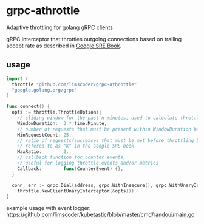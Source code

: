 # grpc-athrottle

Adaptive throttling for golang gRPC clients

gRPC interceptor that throttles outgoing connections based on trailing accept rate as described in [Google SRE Book](https://landing.google.com/sre/book/chapters/handling-overload.html).

## usage

```go
import (
  throttle "github.com/limscoder/grpc-athrottle"
  "google.golang.org/grpc"
)

func connect() {
  opts := throttle.ThrottleOptions{
    // sliding window for the past n minutes, used to calculate throttle ratio
    WindowDuration:  3 * time.Minute,
    // number of requests that must be present within WindowDuration before throttling
    MinRequestCount: 25,
    // ratio of requests/successes that must be met before throttling begins
    // refered to as "K" in the Google SRE book
    MaxRatio:        2.,
    // callback function for counter events,
    // useful for logging throttle events and/or metrics
    Callback:        func(CounterEvent) {},
  }

  conn, err := grpc.Dial(address, grpc.WithInsecure(), grpc.WithUnaryInterceptor(
    throttle.NewClientUnaryInterceptor(&opts)))
}
```

example usage with event logger: https://github.com/limscoder/kubetastic/blob/master/cmd/randoui/main.go
